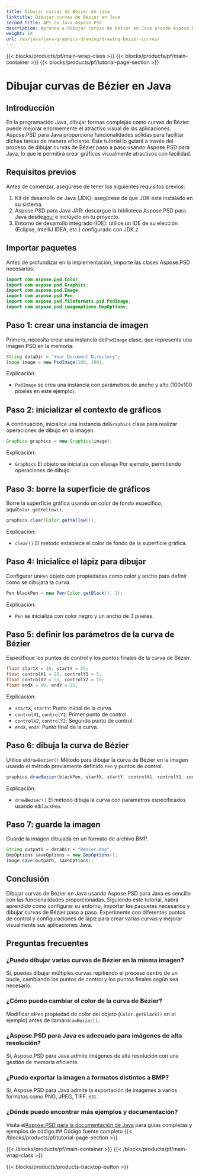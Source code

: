 ```yaml
---
title: Dibujar curvas de Bézier en Java
linktitle: Dibujar curvas de Bézier en Java
second_title: API de Java Aspose.PSD
description: Aprenda a dibujar curvas de Bézier en Java usando Aspose.PSD para Java. Siga nuestra guía paso a paso con ejemplos de código.
weight: 14
url: /es/java/java-graphics-drawing/drawing-bezier-curves/
---
```


{{< blocks/products/pf/main-wrap-class >}}
{{< blocks/products/pf/main-container >}}
{{< blocks/products/pf/tutorial-page-section >}}

# Dibujar curvas de Bézier en Java

## Introducción
En la programación Java, dibujar formas complejas como curvas de Bézier puede mejorar enormemente el atractivo visual de las aplicaciones. Aspose.PSD para Java proporciona funcionalidades sólidas para facilitar dichas tareas de manera eficiente. Este tutorial lo guiará a través del proceso de dibujar curvas de Bézier paso a paso usando Aspose.PSD para Java, lo que le permitirá crear gráficos visualmente atractivos con facilidad.
## Requisitos previos
Antes de comenzar, asegúrese de tener los siguientes requisitos previos:
1. Kit de desarrollo de Java (JDK): asegúrese de que JDK esté instalado en su sistema.
2.  Aspose.PSD para Java JAR: descargue la biblioteca Aspose.PSD para Java desde[aquí](https://releases.aspose.com/psd/java/) e inclúyelo en tu proyecto.
3. Entorno de desarrollo integrado (IDE): utilice un IDE de su elección (Eclipse, IntelliJ IDEA, etc.) configurado con JDK.z
## Importar paquetes
Antes de profundizar en la implementación, importe las clases Aspose.PSD necesarias:
```java
import com.aspose.psd.Color;
import com.aspose.psd.Graphics;
import com.aspose.psd.Image;
import com.aspose.psd.Pen;
import com.aspose.psd.fileformats.psd.PsdImage;
import com.aspose.psd.imageoptions.BmpOptions;
```
## Paso 1: crear una instancia de imagen
 Primero, necesita crear una instancia del`PsdImage` clase, que representa una imagen PSD en la memoria.
```java
String dataDir = "Your Document Directory";
Image image = new PsdImage(100, 100);
```
Explicación:
- `PsdImage` se crea una instancia con parámetros de ancho y alto (100x100 píxeles en este ejemplo).
## Paso 2: inicializar el contexto de gráficos
 A continuación, inicialice una instancia del`Graphics` clase para realizar operaciones de dibujo en la imagen.
```java
Graphics graphics = new Graphics(image);
```
Explicación:
- `Graphics` El objeto se inicializa con el`image` Por ejemplo, permitiendo operaciones de dibujo.
## Paso 3: borre la superficie de gráficos
Borre la superficie gráfica usando un color de fondo específico, aquí`Color.getYellow()`.
```java
graphics.clear(Color.getYellow());
```
Explicación:
- `clear()` El método establece el color de fondo de la superficie gráfica.
## Paso 4: Inicialice el lápiz para dibujar
 Configurar un`Pen` objeto con propiedades como color y ancho para definir cómo se dibujará la curva.
```java
Pen blackPen = new Pen(Color.getBlack(), 3);
```
Explicación:
- `Pen` se inicializa con color negro y un ancho de 3 píxeles.
## Paso 5: definir los parámetros de la curva de Bézier
Especifique los puntos de control y los puntos finales de la curva de Bézier.
```java
float startX = 10, startY = 25;
float controlX1 = 20, controlY1 = 5;
float controlX2 = 55, controlY2 = 10;
float endX = 90, endY = 25;
```
Explicación:
- `startX`, `startY`: Punto inicial de la curva.
- `controlX1`, `controlY1`: Primer punto de control.
- `controlX2`, `controlY2`: Segundo punto de control.
- `endX`, `endY`: Punto final de la curva.
## Paso 6: dibuja la curva de Bézier
 Utilice el`drawBezier()` Método para dibujar la curva de Bézier en la imagen usando el método previamente definido.`Pen` y puntos de control.
```java
graphics.drawBezier(blackPen, startX, startY, controlX1, controlY1, controlX2, controlY2, endX, endY);
```
Explicación:
- `drawBezier()` El método dibuja la curva con parámetros especificados usando el`blackPen`.
## Paso 7: guarde la imagen
Guarde la imagen dibujada en un formato de archivo BMP.
```java
String outpath = dataDir + "Bezier.bmp";
BmpOptions saveOptions = new BmpOptions();
image.save(outpath, saveOptions);
```
## Conclusión
Dibujar curvas de Bézier en Java usando Aspose.PSD para Java es sencillo con las funcionalidades proporcionadas. Siguiendo este tutorial, habrá aprendido cómo configurar su entorno, importar los paquetes necesarios y dibujar curvas de Bézier paso a paso. Experimente con diferentes puntos de control y configuraciones de lápiz para crear varias curvas y mejorar visualmente sus aplicaciones Java.
## Preguntas frecuentes
### ¿Puedo dibujar varias curvas de Bézier en la misma imagen?
Sí, puedes dibujar múltiples curvas repitiendo el proceso dentro de un bucle, cambiando los puntos de control y los puntos finales según sea necesario.
### ¿Cómo puedo cambiar el color de la curva de Bézier?
 Modificar el`Pen` propiedad de color del objeto (`Color.getBlack()` en el ejemplo) antes de llamar`drawBezier()`.
### ¿Aspose.PSD para Java es adecuado para imágenes de alta resolución?
Sí, Aspose.PSD para Java admite imágenes de alta resolución con una gestión de memoria eficiente.
### ¿Puedo exportar la imagen a formatos distintos a BMP?
Sí, Aspose.PSD para Java admite la exportación de imágenes a varios formatos como PNG, JPEG, TIFF, etc.
### ¿Dónde puedo encontrar más ejemplos y documentación?
 Visita el[Aspose.PSD para la documentación de Java](https://reference.aspose.com/psd/java/) para guías completas y ejemplos de código.## Código fuente completo
{{< /blocks/products/pf/tutorial-page-section >}}

{{< /blocks/products/pf/main-container >}}
{{< /blocks/products/pf/main-wrap-class >}}

{{< blocks/products/products-backtop-button >}}

